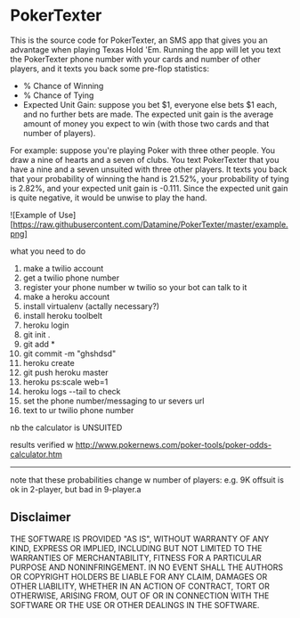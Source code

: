 # PokerTexter

This is the source code for PokerTexter, an SMS app that gives you an advantage when playing Texas Hold 'Em. Running the app will let you text the PokerTexter phone number with your cards and number of other players, and it texts you back some pre-flop statistics:
* % Chance of Winning
* % Chance of Tying
* Expected Unit Gain: suppose you bet $1, everyone else bets $1 each, and no further bets are made. The expected unit gain is the average amount of money you expect to win (with those two cards and that number of players).

For example: suppose you're playing Poker with three other people. You draw a nine of hearts and a seven of clubs. You text PokerTexter that you have a nine and a seven unsuited with three other players. It texts you back that your probability of winning the hand is 21.52%, your probability of tying is 2.82%, and your expected unit gain is -0.111. Since the expected unit gain is quite negative, it would be unwise to play the hand.

![Example of Use][https://raw.githubusercontent.com/Datamine/PokerTexter/master/example.png]

what you need to do

1. make a twilio account
2. get a twilio phone number
3. register your phone number w twilio so your bot can talk to it
4. make a heroku account
5. install virtualenv (actally necessary?)
6. install heroku toolbelt
7. heroku login
8. git init .
9. git add *
10. git commit -m "ghshdsd"
11. heroku create
12. git push heroku master
13. heroku ps:scale web=1
14. heroku logs --tail to check
15. set the phone number/messaging to ur severs url
16. text to ur twilio phone number

nb the calculator is UNSUITED

results verified w http://www.pokernews.com/poker-tools/poker-odds-calculator.htm

---

note that these probabilities change w number of players: e.g. 9K offsuit is ok in 2-player, but bad in 9-player.a


## Disclaimer

THE SOFTWARE IS PROVIDED "AS IS", WITHOUT WARRANTY OF ANY KIND, EXPRESS OR IMPLIED, INCLUDING BUT NOT LIMITED TO THE WARRANTIES OF MERCHANTABILITY, FITNESS FOR A PARTICULAR PURPOSE AND NONINFRINGEMENT. IN NO EVENT SHALL THE AUTHORS OR COPYRIGHT HOLDERS BE LIABLE FOR ANY CLAIM, DAMAGES OR OTHER LIABILITY, WHETHER IN AN ACTION OF CONTRACT, TORT OR OTHERWISE, ARISING FROM, OUT OF OR IN CONNECTION WITH THE SOFTWARE OR THE USE OR OTHER DEALINGS IN THE SOFTWARE.
